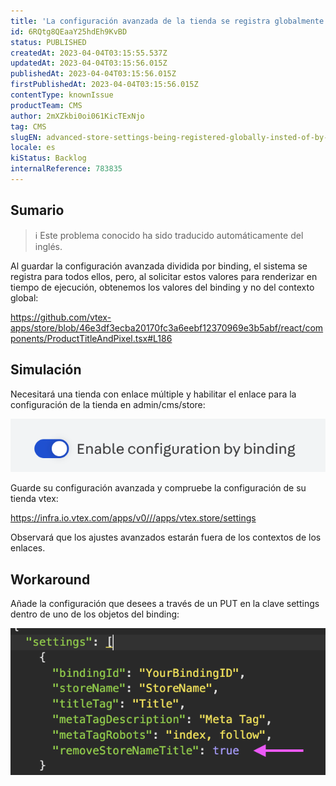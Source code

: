 ```yaml
---
title: 'La configuración avanzada de la tienda se registra globalmente en lugar de por vinculación'
id: 6RQtg8QEaaY25hdEh9KvBD
status: PUBLISHED
createdAt: 2023-04-04T03:15:55.537Z
updatedAt: 2023-04-04T03:15:56.015Z
publishedAt: 2023-04-04T03:15:56.015Z
firstPublishedAt: 2023-04-04T03:15:56.015Z
contentType: knownIssue
productTeam: CMS
author: 2mXZkbi0oi061KicTExNjo
tag: CMS
slugEN: advanced-store-settings-being-registered-globally-insted-of-by-binding
locale: es
kiStatus: Backlog
internalReference: 783835
---
```


## Sumario

>ℹ️ Este problema conocido ha sido traducido automáticamente del inglés.



Al guardar la configuración avanzada dividida por binding, el sistema se registra para todos ellos, pero, al solicitar estos valores para renderizar en tiempo de ejecución, obtenemos los valores del binding y no del contexto global:

https://github.com/vtex-apps/store/blob/46e3df3ecba20170fc3a6eebf12370969e3b5abf/react/components/ProductTitleAndPixel.tsx#L186


##

## Simulación



Necesitará una tienda con enlace múltiple y habilitar el enlace para la configuración de la tienda en admin/cms/store:

 ![](https://raw.githubusercontent.com/vtexdocs/help-center-content/refs/heads/main/docs/es/known-issues/CMS/la-configuracion-avanzada-de-la-tienda-se-registra-globalmente-en-lugar-de-por-vinculacion_1.png)

Guarde su configuración avanzada y compruebe la configuración de su tienda vtex:

https://infra.io.vtex.com/apps/v0///apps/vtex.store/settings

Observará que los ajustes avanzados estarán fuera de los contextos de los enlaces.




## Workaround



Añade la configuración que desees a través de un PUT en la clave settings dentro de uno de los objetos del binding:

 ![](https://raw.githubusercontent.com/vtexdocs/help-center-content/refs/heads/main/docs/es/known-issues/CMS/la-configuracion-avanzada-de-la-tienda-se-registra-globalmente-en-lugar-de-por-vinculacion_2.png)




